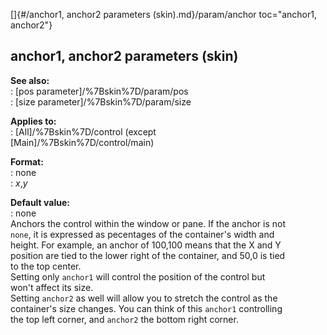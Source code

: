 []{#/anchor1, anchor2 parameters (skin).md}/param/anchor toc="anchor1, anchor2"}    
## anchor1, anchor2 parameters (skin)    
**See also:**    
:   [pos parameter]/%7Bskin%7D/param/pos    
:   [size parameter]/%7Bskin%7D/param/size    
<!-- -->    
**Applies to:**    
:   [All]/%7Bskin%7D/control (except    
    [Main]/%7Bskin%7D/control/main)    
<!-- -->    
**Format:**    
:   none    
:   *x*,*y*    
<!-- -->    
**Default value:**    
:   none    
Anchors the control within the window or pane. If the anchor is not    
`none`, it is expressed as pecentages of the container\'s width and    
height. For example, an anchor of 100,100 means that the X and Y    
position are tied to the lower right of the container, and 50,0 is tied    
to the top center.    
Setting only `anchor1` will control the position of the control but    
won\'t affect its size.    
Setting `anchor2` as well will allow you to stretch the control as the    
container\'s size changes. You can think of this `anchor1` controlling    
the top left corner, and `anchor2` the bottom right corner.  